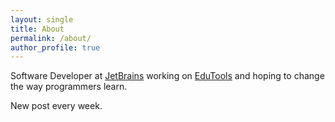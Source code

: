 ```yaml
---
layout: single
title: About
permalink: /about/
author_profile: true
---
```


Software Developer at [JetBrains](https://www.jetbrains.com/)
working on [EduTools](https://plugins.jetbrains.com/plugin/10081-edutools) and 
hoping to change the way programmers learn.

New post every week.
